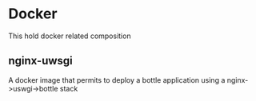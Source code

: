 # Docker

This hold docker related composition

## nginx-uwsgi

A docker image that permits to deploy a bottle application using a nginx->uswgi->bottle stack

